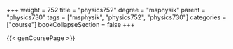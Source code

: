 +++
weight = 752
title = "physics752"
degree = "msphysik"
parent = "physics730"
tags = ["msphysik", "physics752", "physics730"]
categories = ["course"]
bookCollapseSection = false
+++

{{< genCoursePage >}}
